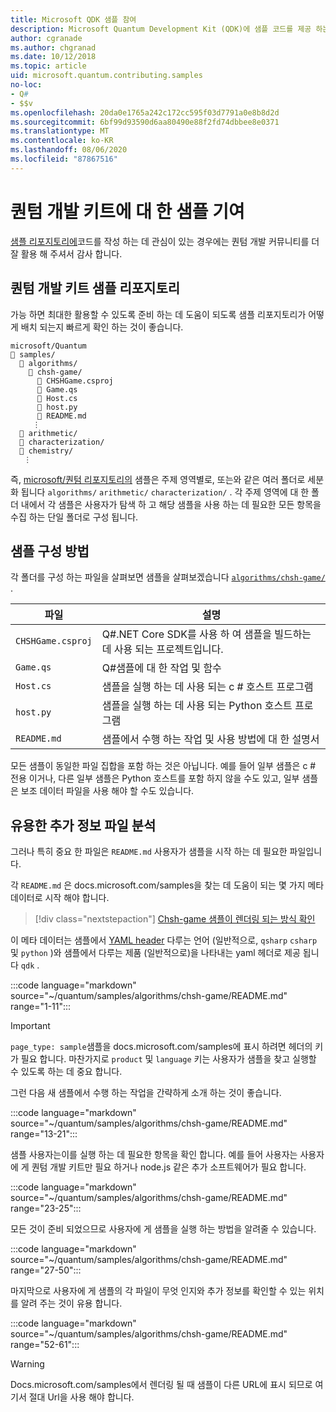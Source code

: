 ```yaml
---
title: Microsoft QDK 샘플 참여
description: Microsoft Quantum Development Kit (QDK)에 샘플 코드를 제공 하는 방법에 대해 알아봅니다.
author: cgranade
ms.author: chgranad
ms.date: 10/12/2018
ms.topic: article
uid: microsoft.quantum.contributing.samples
no-loc:
- Q#
- $$v
ms.openlocfilehash: 20da0e1765a242c172cc595f03d7791a0e8b8d2d
ms.sourcegitcommit: 6bf99d93590d6aa80490e88f2fd74dbbee8e0371
ms.translationtype: MT
ms.contentlocale: ko-KR
ms.lasthandoff: 08/06/2020
ms.locfileid: "87867516"
---
```

# <a name="contributing-samples-to-the-quantum-development-kit"></a>퀀텀 개발 키트에 대 한 샘플 기여

[샘플 리포지토리에](https://github.com/Microsoft/Quantum)코드를 작성 하는 데 관심이 있는 경우에는 퀀텀 개발 커뮤니티를 더 잘 활용 해 주셔서 감사 합니다.

## <a name="the-quantum-development-kit-samples-repository"></a>퀀텀 개발 키트 샘플 리포지토리

가능 하면 최대한 활용할 수 있도록 준비 하는 데 도움이 되도록 샘플 리포지토리가 어떻게 배치 되는지 빠르게 확인 하는 것이 좋습니다.

```plaintext
microsoft/Quantum
📁 samples/
  📁 algorithms/
    📁 chsh-game/
      📝 CHSHGame.csproj
      📝 Game.qs
      📝 Host.cs
      📝 host.py
      📝 README.md
     ⋮
  📁 arithmetic/
  📁 characterization/
  📁 chemistry/
   ⋮
```

즉, [microsoft/퀀텀 리포지토리의](https://github.com/microsoft/Quantum) 샘플은 주제 영역별로, 또는와 같은 여러 폴더로 세분화 됩니다 `algorithms/` `arithmetic/` `characterization/` .
각 주제 영역에 대 한 폴더 내에서 각 샘플은 사용자가 탐색 하 고 해당 샘플을 사용 하는 데 필요한 모든 항목을 수집 하는 단일 폴더로 구성 됩니다.

## <a name="how-samples-are-structured"></a>샘플 구성 방법

각 폴더를 구성 하는 파일을 살펴보면 샘플을 살펴보겠습니다 [`algorithms/chsh-game/`](https://github.com/microsoft/Quantum/tree/master/samples/algorithms/chsh-game) .

| 파일              | 설명                                                |
|-------------------|------------------------------------------------------------|
| `CHSHGame.csproj` | Q#.NET Core SDK를 사용 하 여 샘플을 빌드하는 데 사용 되는 프로젝트입니다. |
| `Game.qs`         | Q#샘플에 대 한 작업 및 함수                 |
| `Host.cs`         | 샘플을 실행 하는 데 사용 되는 c # 호스트 프로그램                     |
| `host.py`         | 샘플을 실행 하는 데 사용 되는 Python 호스트 프로그램                 |
| `README.md`       | 샘플에서 수행 하는 작업 및 사용 방법에 대 한 설명서    |

모든 샘플이 동일한 파일 집합을 포함 하는 것은 아닙니다. 예를 들어 일부 샘플은 c # 전용 이거나, 다른 일부 샘플은 Python 호스트를 포함 하지 않을 수도 있고, 일부 샘플은 보조 데이터 파일을 사용 해야 할 수도 있습니다.

## <a name="anatomy-of-a-helpful-readme-file"></a>유용한 추가 정보 파일 분석

그러나 특히 중요 한 파일은 `README.md` 사용자가 샘플을 시작 하는 데 필요한 파일입니다.

각 `README.md` 은 docs.microsoft.com/samples을 찾는 데 도움이 되는 몇 가지 메타 데이터로 시작 해야 합니다.

> [!div class="nextstepaction"]
> [Chsh-game 샘플이 렌더링 되는 방식 확인](https://docs.microsoft.com/samples/microsoft/quantum/validating-quantum-mechanics/)

이 메타 데이터는 샘플에서 [YAML header](https://dotnet.github.io/docfx/spec/docfx_flavored_markdown.html#yaml-header) 다루는 언어 (일반적으로, `qsharp` `csharp` 및 `python` )와 샘플에서 다루는 제품 (일반적으로)을 나타내는 yaml 헤더로 제공 됩니다 `qdk` .

:::code language="markdown" source="~/quantum/samples/algorithms/chsh-game/README.md" range="1-11":::

> [!IMPORTANT]
> `page_type: sample`샘플을 docs.microsoft.com/samples에 표시 하려면 헤더의 키가 필요 합니다.
> 마찬가지로 `product` 및 `language` 키는 사용자가 샘플을 찾고 실행할 수 있도록 하는 데 중요 합니다.

그런 다음 새 샘플에서 수행 하는 작업을 간략하게 소개 하는 것이 좋습니다.

:::code language="markdown" source="~/quantum/samples/algorithms/chsh-game/README.md" range="13-21":::

샘플 사용자는이를 실행 하는 데 필요한 항목을 확인 합니다. 예를 들어 사용자는 사용자에 게 퀀텀 개발 키트만 필요 하거나 node.js 같은 추가 소프트웨어가 필요 합니다.

:::code language="markdown" source="~/quantum/samples/algorithms/chsh-game/README.md" range="23-25":::

모든 것이 준비 되었으므로 사용자에 게 샘플을 실행 하는 방법을 알려줄 수 있습니다.

:::code language="markdown" source="~/quantum/samples/algorithms/chsh-game/README.md" range="27-50":::

마지막으로 사용자에 게 샘플의 각 파일이 무엇 인지와 추가 정보를 확인할 수 있는 위치를 알려 주는 것이 유용 합니다.

:::code language="markdown" source="~/quantum/samples/algorithms/chsh-game/README.md" range="52-61":::

> [!WARNING]
> Docs.microsoft.com/samples에서 렌더링 될 때 샘플이 다른 URL에 표시 되므로 여기서 절대 Url을 사용 해야 합니다.
